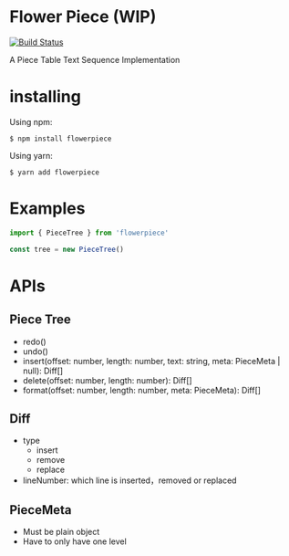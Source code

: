 # Flower Piece (WIP)

[![Build Status](https://travis-ci.org/github/Basaltic/flowerpiece.png?branch=master)](https://travis-ci.org/github/Basaltic/flowerpiece)

A Piece Table Text Sequence Implementation

# installing

Using npm:

```
$ npm install flowerpiece
```

Using yarn:

```
$ yarn add flowerpiece
```

# Examples

```javascript
import { PieceTree } from 'flowerpiece'

const tree = new PieceTree()
```

# APIs

## Piece Tree

- redo()
- undo()
- insert(offset: number, length: number, text: string, meta: PieceMeta | null): Diff[]
- delete(offset: number, length: number): Diff[]
- format(offset: number, length: number, meta: PieceMeta): Diff[]

## Diff

- type
  - insert
  - remove
  - replace
- lineNumber: which line is inserted，removed or replaced

## PieceMeta

- Must be plain object
- Have to only have one level
